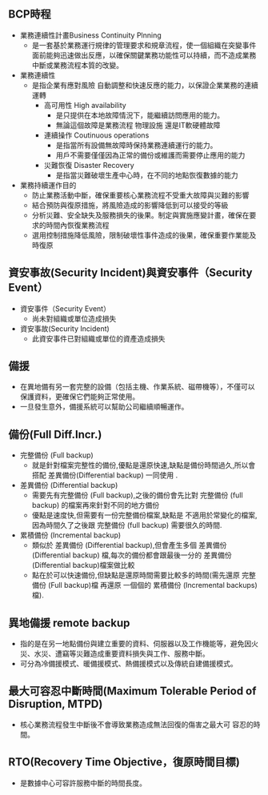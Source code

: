 ## BCP時程 
- 業務連續性計畫Business Continuity Plnning
  - 是一套基於業務運行規律的管理要求和規章流程，使一個組織在突變事件面前能夠迅速做出反應，以確保關鍵業務功能性可以持續，而不造成業務中斷或業務流程本質的改變。
- 業務連續性
  - 是指企業有應對風險 自動調整和快速反應的能力，以保證企業業務的連續運轉
    - 高可用性 High availability
      - 是只提供在本地故障情況下，能繼續訪問應用的能力。
      - 無論這個故障是業務流程 物理設施 還是IT軟硬體故障
    - 連續操作 Coutinuous operations
      - 是指當所有設備無故障時保持業務連續運行的能力。
      - 用戶不需要僅僅因為正常的備份或維護而需要停止應用的能力
    - 災難恢復 Disaster Recovery
      - 是指當災難破壞生產中心時，在不同的地點恢復數據的能力
- 業務持續運作目的
  - 防止業務活動中斷，確保重要核心業務流程不受重大故障與災難的影響
  - 結合預防與復原措施，將風險造成的影響降低到可以接受的等級
  - 分析災難、安全缺失及服務損失的後果。制定與實施應變計畫，確保在要求的時間內恢復業務流程
  - 選用控制措施降低風險，限制破壞性事件造成的後果，確保重要作業能及時復原

## 資安事故(Security Incident)與資安事件（Security Event）
- 資安事件（Security Event）
  - 尚未對組織或單位造成損失
- 資安事故(Security Incident) 
  - 此資安事件已對組織或單位的資產造成損失

## 備援
- 在異地備有另一套完整的設備（包括主機、作業系統、磁帶機等），不僅可以保護資料，更確保它們能夠正常使用。
- 一旦發生意外，備援系統可以幫助公司繼續順暢運作。

## 備份(Full Diff.Incr.)
- 完整備份 (Full backup)
    - 就是針對檔案完整性的備份,優點是還原快速,缺點是備份時間過久,所以會搭配 差異備份(Differential backup) 一同使用 .
- 差異備份 (Differential backup)
  - 需要先有完整備份 (Full backup),之後的備份會先比對 完整備份 (full backup) 的檔案再來針對不同的地方備份
  - 優點是速度快,但需要有一份完整備份檔案,缺點是 不適用於常變化的檔案,因為時間久了之後跟 完整備份 (full backup) 需要很久的時間.
- 累積備份 (Incremental backup)
  - 類似於 差異備份 (Differential backup),但會產生多個 差異備份 (Differential backup) 檔,每次的備份都會跟最後一分的 差異備份 (Differential backup)檔案做比較
  - 點在於可以快速備份,但缺點是還原時間需要比較多的時間(需先還原 完整備份 (Full backup)檔 再還原 一個個的 累積備份 (Incremental backups) 檔).

## 異地備援 remote backup
- 指的是在另一地點備份與建立重要的資料、伺服器以及工作機能等，避免因火災、水災、遭竊等災難造成重要資料損失與工作、服務中斷。
- 可分為冷備援模式、暖備援模式、熱備援模式以及傳統自建備援模式。

## 最大可容忍中斷時間(Maximum Tolerable Period of Disruption, MTPD)
- 核心業務流程發生中斷後不會導致業務造成無法回復的傷害之最大可 容忍的時間。
## RTO(Recovery Time Objective，復原時間目標)
- 是數據中心可容許服務中斷的時間長度。
